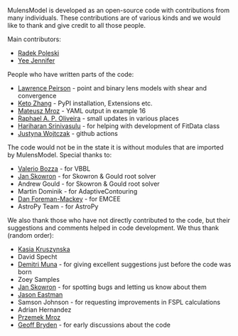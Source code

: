 MulensModel is developed as an open-source code with contributions from many individuals. These contributions are of various kinds and we would like to thank and give credit to all those people.

Main contributors:
* [Radek Poleski](https://github.com/rpoleski)
* [Yee Jennifer](https://github.com/jenniferyee)

People who have written parts of the code:
* [Lawrence Peirson](https://github.com/alpv95) - point and binary lens models with shear and convergence
* [Keto Zhang](https://github.com/ketozhang) - PyPI installation, Extensions etc.
* [Mateusz Mroz](https://github.com/mjmroz) - YAML output in example 16
* [Raphael A. P. Oliveira](https://github.com/rapoliveira) - small updates in various places
* [Hariharan Srinivasulu](https://github.com/meethari) - for helping with development of FitData class
* [Justyna Wojtczak](https://github.com/justi) - github actions

The code would not be in the state it is without modules that are imported by MulensModel. Special thanks to:
* [Valerio Bozza](https://github.com/valboz) - for VBBL
* [Jan Skowron](https://github.com/jskowron) - for Skowron & Gould root solver
* Andrew Gould - for Skowron & Gould root solver
* Martin Dominik - for AdaptiveContouring
* [Dan Foreman-Mackey](https://github.com/dfm) - for EMCEE
* AstroPy Team - for AstroPy

We also thank those who have not directly contributed to the code, but their suggestions and comments helped in code development. We thus thank (random order):
* [Kasia Kruszynska](https://github.com/KKruszynska)
* David Specht
* [Demitri Muna](https://github.com/demitri) - for giving excellent suggestions just before the code was born
* Zoey Samples
* [Jan Skowron](https://github.com/jskowron) - for spotting bugs and letting us know about them
* [Jason Eastman](https://github.com/jdeast)
* Samson Johnson - for requesting improvements in FSPL calculations
* Adrian Hernandez
* [Przemek Mroz](https://github.com/przemekmroz)
* [Geoff Bryden](https://github.com/gryden) - for early discussions about the code


